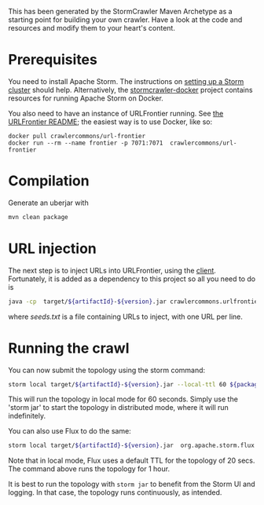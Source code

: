 This has been generated by the StormCrawler Maven Archetype as a starting point for building your own crawler.
Have a look at the code and resources and modify them to your heart's content. 

# Prerequisites

You need to install Apache Storm. The instructions on [setting up a Storm cluster](https://storm.apache.org/releases/2.5.0/Setting-up-a-Storm-cluster.html) should help. Alternatively, 
the [stormcrawler-docker](https://github.com/DigitalPebble/stormcrawler-docker) project contains resources for running Apache Storm on Docker. 

You also need to have an instance of URLFrontier running. See [the URLFrontier README](https://github.com/crawler-commons/url-frontier/tree/master/service); the easiest way is to use Docker, like so:

```
docker pull crawlercommons/url-frontier
docker run --rm --name frontier -p 7071:7071  crawlercommons/url-frontier
```

# Compilation

Generate an uberjar with

``` sh
mvn clean package
```

# URL injection

The next step is to inject URLs into URLFrontier, using the [client](https://github.com/crawler-commons/url-frontier/tree/master/client). Fortunately, it is added as a dependency to this project so all
you need to do is

``` sh
java -cp  target/${artifactId}-${version}.jar crawlercommons.urlfrontier.client.Client PutURLs -f seeds.txt
```

where _seeds.txt_ is a file containing URLs to inject, with one URL per line.

# Running the crawl

You can now submit the topology using the storm command:

``` sh
storm local target/${artifactId}-${version}.jar --local-ttl 60 ${package}.CrawlTopology -- -conf crawler-conf.yaml
```

This will run the topology in local mode for 60 seconds. Simply use the 'storm jar' to start the topology in distributed mode, where it will run indefinitely.

You can also use Flux to do the same:

``` sh
storm local target/${artifactId}-${version}.jar  org.apache.storm.flux.Flux crawler.flux --local-ttl 3600
```

Note that in local mode, Flux uses a default TTL for the topology of 20 secs. The command above runs the topology for 1 hour.

It is best to run the topology with `storm jar` to benefit from the Storm UI and logging. In that case, the topology runs continuously, as intended.
